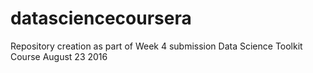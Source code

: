 # datasciencecoursera
Repository creation as part of Week 4 submission Data Science Toolkit Course August 23 2016
